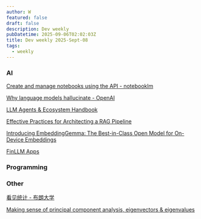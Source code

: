 ```yaml
---
author: W
featured: false
draft: false
description: Dev weekly
pubDatetime: 2025-09-06T02:02:03Z
title: Dev weekly 2025-Sept-08
tags:
  - weekly
---
```


### AI

[]()

[]()

[]()

[]()

[]()

[]()

[Create and manage notebooks using the API - notebooklm](https://cloud.google.com/agentspace/notebooklm-enterprise/docs/api-notebooks)

[Why language models hallucinate - OpenAI](https://openai.com/index/why-language-models-hallucinate/)

[]()

[]()

[LLM Agents & Ecosystem Handbook](https://github.com/oxbshw/LLM-Agents-Ecosystem-Handbook)

[Effective Practices for Architecting a RAG Pipeline](https://www.infoq.com/articles/architecting-rag-pipeline/)

[Introducing EmbeddingGemma: The Best-in-Class Open Model for On-Device Embeddings](https://developers.googleblog.com/en/introducing-embeddinggemma/?s=09)

[]()

[FinLLM Apps](https://github.com/tinztwins/finllm-apps)

[]()

[]()

[]()

[]()

[]()

[]()

[]()

### Programming

[]()

[]()

[]()

[]()

[]()

[]()

[]()

[]()

[]()

[]()

[]()

[]()

[]()

[]()

[]()

[]()

[]()

[]()

[]()

[]()

### Other

[]()

[]()

[看见统计 - 布朗大学](https://seeing-theory.brown.edu/basic-probability/cn.html)

[Making sense of principal component analysis, eigenvectors & eigenvalues](https://stats.stackexchange.com/questions/2691/making-sense-of-principal-component-analysis-eigenvectors-eigenvalues)

[]()

[]()

[]()

[]()

[]()

[]()

[]()

[]()

[]()

[]()

[]()

[]()

[]()

[]()

[]()

[]()

[]()

[]()

[]()

[]()

[]()

[]()

[]()
